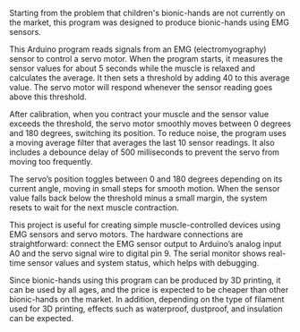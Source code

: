 Starting from the problem that children's bionic-hands are not currently on the market, this program was designed to produce bionic-hands using EMG sensors.

This Arduino program reads signals from an EMG (electromyography) sensor to control a servo motor. When the program starts, it measures the sensor values for about 5 seconds while the muscle is relaxed and calculates the average. It then sets a threshold by adding 40 to this average value. The servo motor will respond whenever the sensor reading goes above this threshold.

After calibration, when you contract your muscle and the sensor value exceeds the threshold, the servo motor smoothly moves between 0 degrees and 180 degrees, switching its position. To reduce noise, the program uses a moving average filter that averages the last 10 sensor readings. It also includes a debounce delay of 500 milliseconds to prevent the servo from moving too frequently.

The servo’s position toggles between 0 and 180 degrees depending on its current angle, moving in small steps for smooth motion. When the sensor value falls back below the threshold minus a small margin, the system resets to wait for the next muscle contraction.

This project is useful for creating simple muscle-controlled devices using EMG sensors and servo motors. The hardware connections are straightforward: connect the EMG sensor output to Arduino’s analog input A0 and the servo signal wire to digital pin 9. The serial monitor shows real-time sensor values and system status, which helps with debugging.

Since bionic-hands using this program can be produced by 3D printing, it can be used by all ages, and the price is expected to be cheaper than other bionic-hands on the market. In addition, depending on the type of filament used for 3D printing, effects such as waterproof, dustproof, and insulation can be expected.
